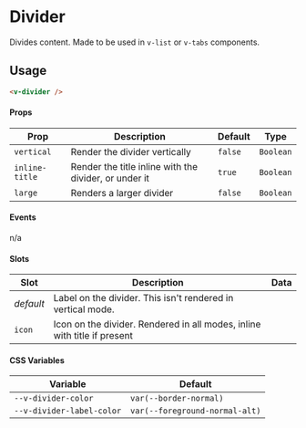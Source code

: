# Divider

Divides content. Made to be used in `v-list` or `v-tabs` components.

## Usage

```html
<v-divider />
```

#### Props

| Prop           | Description                                           | Default | Type      |
| -------------- | ----------------------------------------------------- | ------- | --------- |
| `vertical`     | Render the divider vertically                         | `false` | `Boolean` |
| `inline-title` | Render the title inline with the divider, or under it | `true`  | `Boolean` |
| `large`        | Renders a larger divider                              | `false` | `Boolean` |

#### Events

n/a

#### Slots

| Slot      | Description                                                              | Data |
| --------- | ------------------------------------------------------------------------ | ---- |
| _default_ | Label on the divider. This isn't rendered in vertical mode.              |      |
| `icon`    | Icon on the divider. Rendered in all modes, inline with title if present |      |

#### CSS Variables

| Variable                  | Default                        |
| ------------------------- | ------------------------------ |
| `--v-divider-color`       | `var(--border-normal)`         |
| `--v-divider-label-color` | `var(--foreground-normal-alt)` |
